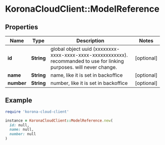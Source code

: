 # KoronaCloudClient::ModelReference

## Properties

| Name | Type | Description | Notes |
| ---- | ---- | ----------- | ----- |
| **id** | **String** | global object uuid (xxxxxxxx-xxxx-xxxx-xxxx-xxxxxxxxxxxx). recommanded to use for linking purposes. will never change. | [optional] |
| **name** | **String** | name, like it is set in backoffice | [optional] |
| **number** | **String** | number, like it is set in backoffice | [optional] |

## Example

```ruby
require 'korona-cloud-client'

instance = KoronaCloudClient::ModelReference.new(
  id: null,
  name: null,
  number: null
)
```

